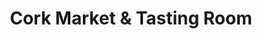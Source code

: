 ---
title: "Cork Market & Tasting Room"
url: /washington/cork-market-and-tasting-room/
shop: convenience
---
